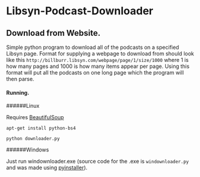 # Libsyn-Podcast-Downloader

## Download from Website.

Simple python program to download all of the podcasts on a specified Libsyn page.  Format for supplying a webpage to download from should look like this `http://billburr.libsyn.com/webpage/page/1/size/1000` where 1 is how many pages and 1000 is how many items appear per page.  Using this format will put all the podcasts on one long page which the program will then parse.  

#### Running.

######Linux

Requires [BeautifulSoup](http://www.crummy.com/software/BeautifulSoup/bs4/doc/)

`apt-get install python-bs4`

`python downloader.py`

######Windows

Just run windownloader.exe (source code for the .exe is `windownloader.py` and was made using [pyinstaller](http://www.pyinstaller.org/)). 
